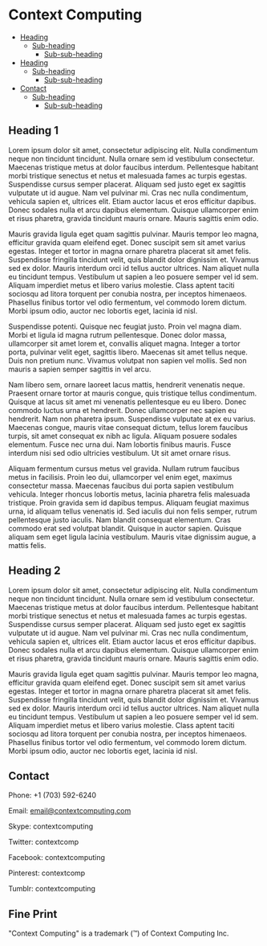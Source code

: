 # Context Computing

- [Heading](#heading-1)
  * [Sub-heading](#sub-heading-1)
    + [Sub-sub-heading](#sub-sub-heading-1)
- [Heading](#heading-2)
  * [Sub-heading](#sub-heading-2)
    + [Sub-sub-heading](#sub-sub-heading-2)
- [Contact](#contact)
  * [Sub-heading](#sub-heading)
    + [Sub-sub-heading](#sub-sub-heading)

## Heading 1

Lorem ipsum dolor sit amet, consectetur adipiscing elit. Nulla condimentum neque non tincidunt tincidunt. Nulla ornare sem id vestibulum consectetur. Maecenas tristique metus at dolor faucibus interdum. Pellentesque habitant morbi tristique senectus et netus et malesuada fames ac turpis egestas. Suspendisse cursus semper placerat. Aliquam sed justo eget ex sagittis vulputate ut id augue. Nam vel pulvinar mi. Cras nec nulla condimentum, vehicula sapien et, ultrices elit. Etiam auctor lacus et eros efficitur dapibus. Donec sodales nulla et arcu dapibus elementum. Quisque ullamcorper enim et risus pharetra, gravida tincidunt mauris ornare. Mauris sagittis enim odio.

Mauris gravida ligula eget quam sagittis pulvinar. Mauris tempor leo magna, efficitur gravida quam eleifend eget. Donec suscipit sem sit amet varius egestas. Integer et tortor in magna ornare pharetra placerat sit amet felis. Suspendisse fringilla tincidunt velit, quis blandit dolor dignissim et. Vivamus sed ex dolor. Mauris interdum orci id tellus auctor ultrices. Nam aliquet nulla eu tincidunt tempus. Vestibulum ut sapien a leo posuere semper vel id sem. Aliquam imperdiet metus et libero varius molestie. Class aptent taciti sociosqu ad litora torquent per conubia nostra, per inceptos himenaeos. Phasellus finibus tortor vel odio fermentum, vel commodo lorem dictum. Morbi ipsum odio, auctor nec lobortis eget, lacinia id nisl.

Suspendisse potenti. Quisque nec feugiat justo. Proin vel magna diam. Morbi et ligula id magna rutrum pellentesque. Donec dolor massa, ullamcorper sit amet lorem et, convallis aliquet magna. Integer a tortor porta, pulvinar velit eget, sagittis libero. Maecenas sit amet tellus neque. Duis non pretium nunc. Vivamus volutpat non sapien vel mollis. Sed non mauris a sapien semper sagittis in vel arcu.

Nam libero sem, ornare laoreet lacus mattis, hendrerit venenatis neque. Praesent ornare tortor at mauris congue, quis tristique tellus condimentum. Quisque at lacus sit amet mi venenatis pellentesque eu eu libero. Donec commodo luctus urna et hendrerit. Donec ullamcorper nec sapien eu hendrerit. Nam non pharetra ipsum. Suspendisse vulputate at ex eu varius. Maecenas congue, mauris vitae consequat dictum, tellus lorem faucibus turpis, sit amet consequat ex nibh ac ligula. Aliquam posuere sodales elementum. Fusce nec urna dui. Nam lobortis finibus mauris. Fusce interdum nisi sed odio ultricies vestibulum. Ut sit amet ornare risus.

Aliquam fermentum cursus metus vel gravida. Nullam rutrum faucibus metus in facilisis. Proin leo dui, ullamcorper vel enim eget, maximus consectetur massa. Maecenas faucibus dui porta sapien vestibulum vehicula. Integer rhoncus lobortis metus, lacinia pharetra felis malesuada tristique. Proin gravida sem id dapibus tempus. Aliquam feugiat maximus urna, id aliquam tellus venenatis id. Sed iaculis dui non felis semper, rutrum pellentesque justo iaculis. Nam blandit consequat elementum. Cras commodo erat sed volutpat blandit. Quisque in auctor sapien. Quisque aliquam sem eget ligula lacinia vestibulum. Mauris vitae dignissim augue, a mattis felis.

## Heading 2

Lorem ipsum dolor sit amet, consectetur adipiscing elit. Nulla condimentum neque non tincidunt tincidunt. Nulla ornare sem id vestibulum consectetur. Maecenas tristique metus at dolor faucibus interdum. Pellentesque habitant morbi tristique senectus et netus et malesuada fames ac turpis egestas. Suspendisse cursus semper placerat. Aliquam sed justo eget ex sagittis vulputate ut id augue. Nam vel pulvinar mi. Cras nec nulla condimentum, vehicula sapien et, ultrices elit. Etiam auctor lacus et eros efficitur dapibus. Donec sodales nulla et arcu dapibus elementum. Quisque ullamcorper enim et risus pharetra, gravida tincidunt mauris ornare. Mauris sagittis enim odio.

Mauris gravida ligula eget quam sagittis pulvinar. Mauris tempor leo magna, efficitur gravida quam eleifend eget. Donec suscipit sem sit amet varius egestas. Integer et tortor in magna ornare pharetra placerat sit amet felis. Suspendisse fringilla tincidunt velit, quis blandit dolor dignissim et. Vivamus sed ex dolor. Mauris interdum orci id tellus auctor ultrices. Nam aliquet nulla eu tincidunt tempus. Vestibulum ut sapien a leo posuere semper vel id sem. Aliquam imperdiet metus et libero varius molestie. Class aptent taciti sociosqu ad litora torquent per conubia nostra, per inceptos himenaeos. Phasellus finibus tortor vel odio fermentum, vel commodo lorem dictum. Morbi ipsum odio, auctor nec lobortis eget, lacinia id nisl.

## Contact
Phone: +1 (703) 592-6240

Email: email@contextcomputing.com

Skype: contextcomputing

Twitter: contextcomp

Facebook: contextcomputing

Pinterest: contextcomp

Tumblr: contextcomputing

## Fine Print

"Context Computing" is a trademark (™) of Context Computing Inc.
